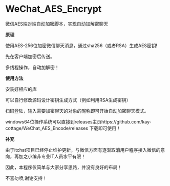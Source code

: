 # WeChat_AES_Encrypt

微信AES端对端自动加密脚本，实现自动加解密聊天

**原理**

使用AES-256位加密微信聊天消息，通过sha256（或者RSA）生成AES密钥!

先在客户端加密后传送。

多线程操作，自动加解密！


**使用方法**


安装好相应的库

可以自行修改源码设计密钥生成方式（例如利用RSA生成密钥）

扫码登陆，输入需要加密聊天的对象的昵称即可开始自动加密聊天模式。

windows64位操作系统可以直接到releases主页https://github.com/kay-cottage/WeChat_AES_Encode/releases 下载即可使用！



**补充**

由于itchat项目已经停止维护更新，与微信方面有逐渐取消用户程序接入微信的意向，再加之小编非专业IT人员水平有限！

因此，本程序仅简单与大家分享思路，并没有良好的布局！

不喜勿喷,谢谢支持！

